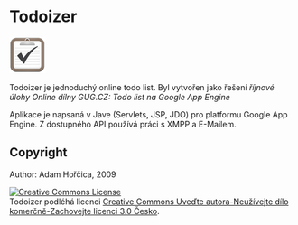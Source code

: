 # Todoizer

<img src="http://github.com/ah01/Todoizer/raw/master/war/static/style/todo.png">

Todoizer je jednoduchý online todo list. Byl vytvořen jako řešení *říjnové úlohy Online dílny GUG.CZ: Todo list na Google App Engine*

Aplikace je napsaná v Jave (Servlets, JSP, JDO) pro platformu Google App Engine. Z dostupného API používá práci s XMPP a E-Mailem.

## Copyright

Author: Adam Hořčica, 2009

<a rel="license" href="http://creativecommons.org/licenses/by-nc-sa/3.0/cz/"><img alt="Creative Commons License" style="border-width:0" src="http://i.creativecommons.org/l/by-nc-sa/3.0/cz/88x31.png" /></a><br /><span xmlns:dc="http://purl.org/dc/elements/1.1/" property="dc:title">Todoizer</span> podl&#233;h&#225; licenci <a rel="license" href="http://creativecommons.org/licenses/by-nc-sa/3.0/cz/">Creative Commons Uve&#271;te autora-Neu&#382;&#237;vejte d&#237;lo komer&#269;n&#283;-Zachovejte licenci 3.0 &#268;esko</a>.